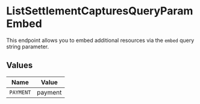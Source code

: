 # ListSettlementCapturesQueryParamEmbed

This endpoint allows you to embed additional resources via the `embed` query string parameter.


## Values

| Name      | Value     |
| --------- | --------- |
| `PAYMENT` | payment   |